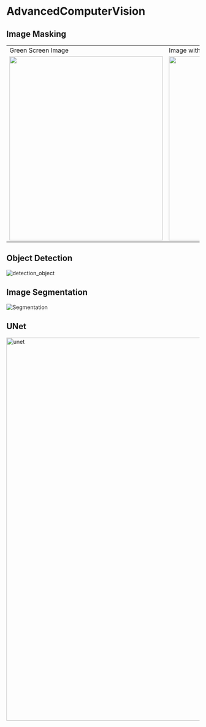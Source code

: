 # AdvancedComputerVision

## Image Masking
<table>
  <tr>
    <td>Green Screen Image</td>
     <td>Image with Background Replaced</td>
  </tr>
  <tr>
    <td><img src="https://user-images.githubusercontent.com/63863911/184540435-915d2bcd-cb5c-4480-a931-1712831d8b39.jpg" width=400 height=480></td>
    <td><img src="https://user-images.githubusercontent.com/63863911/184540601-293b1a03-66d6-4753-a043-632cabe71839.png" width=400 height=480></td>
    
  </tr>
 </table>
 
 ## Object Detection
 
 ![detection_object](https://user-images.githubusercontent.com/63863911/184546801-4e0a3d12-b143-418e-ba8b-bdebe5b26974.jpeg)

## Image Segmentation

![Segmentation](https://user-images.githubusercontent.com/63863911/186417373-f64568f4-2d96-4deb-bfe3-85217d202213.jpg)

## UNet
<img width="1000" alt="unet" src="https://user-images.githubusercontent.com/63863911/187970931-59308a0f-b6fa-4858-a74c-83b2a174f493.png">

